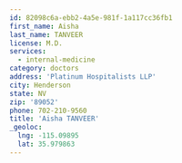 ```yaml
---
id: 82098c6a-ebb2-4a5e-981f-1a117cc36fb1
first_name: Aisha
last_name: TANVEER
license: M.D.
services:
  - internal-medicine
category: doctors
address: 'Platinum Hospitalists LLP'
city: Henderson
state: NV
zip: '89052'
phone: 702-210-9560
title: 'Aisha TANVEER'
_geoloc:
  lng: -115.09895
  lat: 35.979863
---
```

